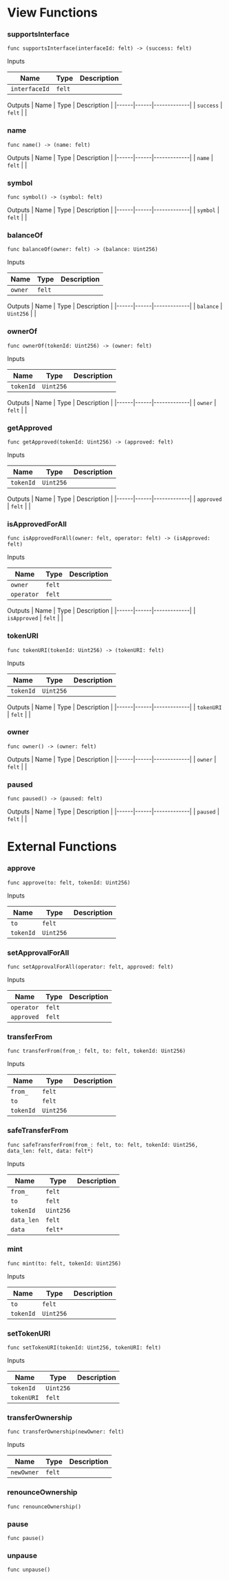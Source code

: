 # View Functions

### supportsInterface

`func supportsInterface(interfaceId: felt) -> (success: felt)`


Inputs

| Name | Type | Description |
|------|------|-------------|
| `interfaceId` | `felt` |  |

Outputs
| Name | Type | Description |
|------|------|-------------|
| `success` | `felt` |  |

### name

`func name() -> (name: felt)`


Outputs
| Name | Type | Description |
|------|------|-------------|
| `name` | `felt` |  |

### symbol

`func symbol() -> (symbol: felt)`


Outputs
| Name | Type | Description |
|------|------|-------------|
| `symbol` | `felt` |  |

### balanceOf

`func balanceOf(owner: felt) -> (balance: Uint256)`


Inputs

| Name | Type | Description |
|------|------|-------------|
| `owner` | `felt` |  |

Outputs
| Name | Type | Description |
|------|------|-------------|
| `balance` | `Uint256` |  |

### ownerOf

`func ownerOf(tokenId: Uint256) -> (owner: felt)`


Inputs

| Name | Type | Description |
|------|------|-------------|
| `tokenId` | `Uint256` |  |

Outputs
| Name | Type | Description |
|------|------|-------------|
| `owner` | `felt` |  |

### getApproved

`func getApproved(tokenId: Uint256) -> (approved: felt)`


Inputs

| Name | Type | Description |
|------|------|-------------|
| `tokenId` | `Uint256` |  |

Outputs
| Name | Type | Description |
|------|------|-------------|
| `approved` | `felt` |  |

### isApprovedForAll

`func isApprovedForAll(owner: felt, operator: felt) -> (isApproved: felt)`


Inputs

| Name | Type | Description |
|------|------|-------------|
| `owner` | `felt` |  |
| `operator` | `felt` |  |

Outputs
| Name | Type | Description |
|------|------|-------------|
| `isApproved` | `felt` |  |

### tokenURI

`func tokenURI(tokenId: Uint256) -> (tokenURI: felt)`


Inputs

| Name | Type | Description |
|------|------|-------------|
| `tokenId` | `Uint256` |  |

Outputs
| Name | Type | Description |
|------|------|-------------|
| `tokenURI` | `felt` |  |

### owner

`func owner() -> (owner: felt)`


Outputs
| Name | Type | Description |
|------|------|-------------|
| `owner` | `felt` |  |

### paused

`func paused() -> (paused: felt)`


Outputs
| Name | Type | Description |
|------|------|-------------|
| `paused` | `felt` |  |

# External Functions

### approve

`func approve(to: felt, tokenId: Uint256)`


Inputs

| Name | Type | Description |
|------|------|-------------|
| `to` | `felt` |  |
| `tokenId` | `Uint256` |  |

### setApprovalForAll

`func setApprovalForAll(operator: felt, approved: felt)`


Inputs

| Name | Type | Description |
|------|------|-------------|
| `operator` | `felt` |  |
| `approved` | `felt` |  |

### transferFrom

`func transferFrom(from_: felt, to: felt, tokenId: Uint256)`


Inputs

| Name | Type | Description |
|------|------|-------------|
| `from_` | `felt` |  |
| `to` | `felt` |  |
| `tokenId` | `Uint256` |  |

### safeTransferFrom

`func safeTransferFrom(from_: felt, to: felt, tokenId: Uint256, data_len: felt, data: felt*)`


Inputs

| Name | Type | Description |
|------|------|-------------|
| `from_` | `felt` |  |
| `to` | `felt` |  |
| `tokenId` | `Uint256` |  |
| `data_len` | `felt` |  |
| `data` | `felt*` |  |

### mint

`func mint(to: felt, tokenId: Uint256)`


Inputs

| Name | Type | Description |
|------|------|-------------|
| `to` | `felt` |  |
| `tokenId` | `Uint256` |  |

### setTokenURI

`func setTokenURI(tokenId: Uint256, tokenURI: felt)`


Inputs

| Name | Type | Description |
|------|------|-------------|
| `tokenId` | `Uint256` |  |
| `tokenURI` | `felt` |  |

### transferOwnership

`func transferOwnership(newOwner: felt)`


Inputs

| Name | Type | Description |
|------|------|-------------|
| `newOwner` | `felt` |  |

### renounceOwnership

`func renounceOwnership()`


### pause

`func pause()`


### unpause

`func unpause()`


